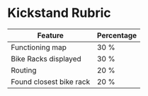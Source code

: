  # Kickstand Rubric
                                                                                         
| Feature  | Percentage |
| ------------- | ------------- |
| Functioning map  | 30 %  |
| Bike Racks displayed | 30 %  |
| Routing | 20 %  |
| Found closest bike rack  | 20 %  |


                                                                                         
